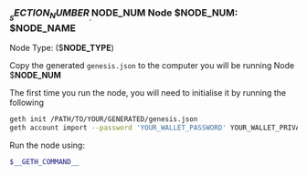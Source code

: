 ### $__SECTION_NUMBER__.$__NODE_NUM__ Node $__NODE_NUM__: $__NODE_NAME__

Node Type: ($__NODE_TYPE__)

Copy the generated `genesis.json` to the computer you will be running Node $__NODE_NUM__

The first time you run the node, you will need to initialise it by running
the following

```bash
geth init /PATH/TO/YOUR/GENERATED/genesis.json
geth account import --password 'YOUR_WALLET_PASSWORD' YOUR_WALLET_PRIVATE_KEY
```

Run the node using:

```bash
$__GETH_COMMAND__
```
